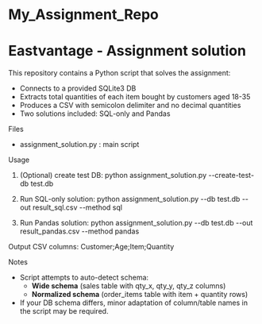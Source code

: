 # My_Assignment_Repo
# Eastvantage - Assignment solution

This repository contains a Python script that solves the assignment:
- Connects to a provided SQLite3 DB
- Extracts total quantities of each item bought by customers aged 18-35
- Produces a CSV with semicolon delimiter and no decimal quantities
- Two solutions included: SQL-only and Pandas

Files
- assignment_solution.py : main script

Usage
1. (Optional) create test DB:
   python assignment_solution.py --create-test-db test.db

2. Run SQL-only solution:
   python assignment_solution.py --db test.db --out result_sql.csv --method sql

3. Run Pandas solution:
   python assignment_solution.py --db test.db --out result_pandas.csv --method pandas

Output CSV columns:
Customer;Age;Item;Quantity

Notes
- Script attempts to auto-detect schema:
  - **Wide schema** (sales table with qty_x, qty_y, qty_z columns)
  - **Normalized schema** (order_items table with item + quantity rows)
- If your DB schema differs, minor adaptation of column/table names in the script may be required.

